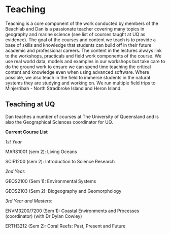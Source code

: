 # Teaching

Teaching is a core component of the work conducted by members of the Beachlab and Dan is a passionate teacher covering many topics in geography and marine science (see list of courses taught at UQ as evidence). The goal of the courses and content we teach is to provide a base of skills and knowledge that students can build off in their future academic and professional careers. The content in the lectures always link to the workshops, practicals and field work components of the course. We use real world data, models and examples in our workshops but take care to do the ground work to ensure we can spend time teaching the critical content and knowledge even when using advanced software. Where possible, we also teach in the field to immerse students in the natural systems they are studying and working on. We run multiple field trips to Minjerribah - North Stradbroke Island and Heron Island.


## Teaching at UQ

Dan teaches a number of courses at The University of Queensland and is also the Geographical Sciences coordinator for UQ.

**Current Course List**

*1st Year*

MARS1001 (sem 2): Living Oceans

SCIE1200 (sem 2): Introduction to Science Research

*2nd Year:*

GEOS2100 (Sem 1): Environmental Systems

GEOS2103 (Sem 2): Biogeography and Geomorphology

*3rd Year and Masters:*

ENVM3200/7200 (Sem 1): Coastal Environments and Processes (coordinator) (with Dr Dylan Cowley)

ERTH3212 (Sem 2): Coral Reefs: Past, Present and Future

